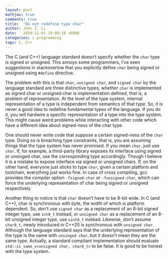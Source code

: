 ```yaml
---
layout: post
mathjax: true
comments: true
title:  "Do not redefine type char"
author: John Z. Li
date:   2020-11-01 19:00:18 +0800
categories: c programming
tags: C, C++
---
```

The C (and C++) language standard doesn’t specify whether the `char` type
is signed or unsigned. This annoys some programmers,
I’ve seen suggestions in stackoverlow that you explicitly define
`char` being signed or unsigned using `#define` directive.

The problem with this is that `char`, `unsigned char`, and `signed char`
by the language standard are three distinctive types,
whether `char` is implemented as signed char or unsigned char
is implementation defined, that is, a problem of representation.
At the level of the type system, internal representation  of a type is
independent from semantics of that type.
So, it is never a good idea to redefine fundamental types of the language.
If you do it, you will hardwire a specific representation of a type into
the type system.
This might cause weird problems while interacting with other code
which have a different idea about signed-ness of the char type.

One should never write code that suppose a certain signed-ness of the `char` type.
Doing so is breaching type constraints, that is, you are assuming things that the type system has
never promised.
If you mean `char`, just use `char`. If, for example,
a third-party library exposes its interface using signed or unsinged char,
use the corresponding type accordingly.
Though I believe it is a mistake to expose interface via signed or unsigned chars.
If, on the other hand, everyone just sticks to type `char`,
given a certain platform and toolchain, everything just works fine.
In case of cross compiling, gcc provides the compiler option `-fsigned-char` or `-funsigned-char`,
which can force the underlying representation of char being signed or unsigned respectively.

Another thing to notice is that `char` doesn’t have to be 8-bit wide.
In C (and C++), char is synchronous with byte,
the width of which is platform dependent.
So, don’t use `signed char` as a replacement of an 8-bit signed integer type, use `int8_t`
instead, or `unsigned char` as a replacement of an 8-bit unsigned integer type, use `uint8_t` instead.
Likewise, don’t assume `char8_t`, newly introduced in C++20 is synchronous with `unsigned char`.
Although the language standard says that the underlying representation of the type is the same with `unsinged char`,
but it doesn’t mean they are the same type. Actually,
a standard compliant implementation should evaluate `std::is_same_v<unsigned char, char8_t>` to be false.
It is good to be honest with the type system.

